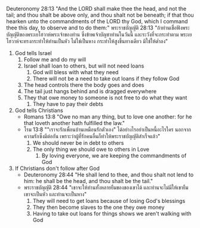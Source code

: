 Deuteronomy 28:13 "And the LORD shall make thee the head, and not the tail; and thou shalt be above only, and thou shalt not be beneath; if that thou hearken unto the commandments of the LORD thy God, which I command thee this day, to observe and to do them:"
พระราชบัญญัติ 28:13 "ถ้าท่านเชื่อฟังพระบัญญัติของพระเยโฮวาห์พระเจ้าของท่าน ซึ่งข้าพเจ้าบัญชาท่านในวันนี้ และระวังที่จะกระทำตาม พระเยโฮวาห์จะทรงกระทำให้ท่านเป็นหัว ไม่ใช่เป็นหาง กระทำให้สูงขึ้นทางเดียว มิใช่ให้ต่ำลง"

1. God tells Israel
    1. Follow me and do my will
    2. Israel shall loan to others, but will not need loans
        1. God will bless with what they need
        2. There will not be a need to take out loans if they follow God
    3. The head controls there the body goes and does
    4. The tail just hangs behind and is dragged everywhere
    5. They that owe money to someone is not free to do what they want
        1. They have to pay their debts
2. God tells Christians
    - Romans 13:8 "Owe no man any thing, but to love one another: for he that loveth another hath fulfilled the law."
    - โรม 13:8 ""เราจะรักเพื่อนบ้านเหมือนรักตัวเอง" ได้อย่างไรอย่าเป็นหนี้อะไรใคร นอกจากความรักซึ่งมีต่อกัน เพราะว่าผู้ที่รักคนอื่นก็ทำให้พระราชบัญญัติสำเร็จแล้ว"
        1. We should never be in debt to others
        2. The only thing we should owe to others in Love
            1. By loving everyone, we are keeping the commandments of God
3. If Christians don't follow after God
    - Deuteronomy 28:44 "He shall lend to thee, and thou shalt not lend to him: he shall be the head, and thou shalt be the tail."
    - พระราชบัญญัติ 28:44 "เขาจะให้ท่านทั้งหลายยืมของของเขาได้ และท่านจะไม่มีให้เขายืม เขาจะเป็นหัว และท่านจะเป็นหาง"
        1. They will need to get loans because of losing God's blessings
        2. They then become slaves to the one they owe money
        3. Having to take out loans for things shows we aren't walking with God